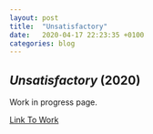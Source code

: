```yaml
---
layout: post
title:  "Unsatisfactory"
date:   2020-04-17 22:23:35 +0100
categories: blog
---
```


<h2><i>Unsatisfactory</i> (2020)</h2>

Work in progress page.

<a href="https://www.instagram.com/reel/B_FoynwpsRY/">Link To Work</a>